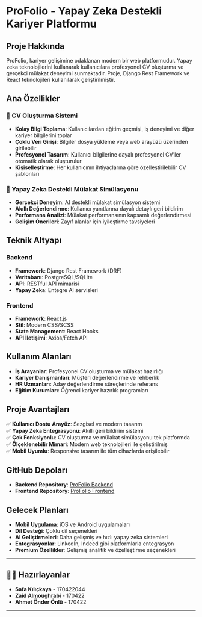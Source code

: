 # ProFolio - Yapay Zeka Destekli Kariyer Platformu

## Proje Hakkında

ProFolio, kariyer gelişimine odaklanan modern bir web platformudur. Yapay zeka teknolojilerini kullanarak kullanıcılara profesyonel CV oluşturma ve gerçekçi mülakat deneyimi sunmaktadır. Proje, Django Rest Framework ve React teknolojileri kullanılarak geliştirilmiştir.

## Ana Özellikler

### 🎯 CV Oluşturma Sistemi
- **Kolay Bilgi Toplama**: Kullanıcılardan eğitim geçmişi, iş deneyimi ve diğer kariyer bilgilerini toplar
- **Çoklu Veri Girişi**: Bilgiler dosya yükleme veya web arayüzü üzerinden girilebilir
- **Profesyonel Tasarım**: Kullanıcı bilgilerine dayalı profesyonel CV'ler otomatik olarak oluşturulur
- **Kişiselleştirme**: Her kullanıcının ihtiyaçlarına göre özelleştirilebilir CV şablonları

### 🤖 Yapay Zeka Destekli Mülakat Simülasyonu
- **Gerçekçi Deneyim**: AI destekli mülakat simülasyon sistemi
- **Akıllı Değerlendirme**: Kullanıcı yanıtlarına dayalı detaylı geri bildirim
- **Performans Analizi**: Mülakat performansının kapsamlı değerlendirmesi
- **Gelişim Önerileri**: Zayıf alanlar için iyileştirme tavsiyeleri

## Teknik Altyapı

### Backend
- **Framework**: Django Rest Framework (DRF)
- **Veritabanı**: PostgreSQL/SQLite
- **API**: RESTful API mimarisi
- **Yapay Zeka**: Entegre AI servisleri

### Frontend
- **Framework**: React.js
- **Stil**: Modern CSS/SCSS
- **State Management**: React Hooks
- **API İletişimi**: Axios/Fetch API

## Kullanım Alanları

- **İş Arayanlar**: Profesyonel CV oluşturma ve mülakat hazırlığı
- **Kariyer Danışmanları**: Müşteri değerlendirme ve rehberlik
- **HR Uzmanları**: Aday değerlendirme süreçlerinde referans
- **Eğitim Kurumları**: Öğrenci kariyer hazırlık programları

## Proje Avantajları

✅ **Kullanıcı Dostu Arayüz**: Sezgisel ve modern tasarım  
✅ **Yapay Zeka Entegrasyonu**: Akıllı geri bildirim sistemi  
✅ **Çok Fonksiyonlu**: CV oluşturma ve mülakat simülasyonu tek platformda  
✅ **Ölçeklenebilir Mimari**: Modern web teknolojileri ile geliştirilmiş  
✅ **Mobil Uyumlu**: Responsive tasarım ile tüm cihazlarda erişilebilir  

## GitHub Depoları

- **Backend Repository**: [ProFolio Backend](https://github.com/MgBeyy/ProFolio.git)
- **Frontend Repository**: [ProFolio Frontend](https://github.com/MgBeyy/ProFolioFrontend.git)


## Gelecek Planları

- **Mobil Uygulama**: iOS ve Android uygulamaları
- **Dil Desteği**: Çoklu dil seçenekleri
- **AI Geliştirmeleri**: Daha gelişmiş ve hızlı yapay zeka sistemleri
- **Entegrasyonlar**: LinkedIn, Indeed gibi platformlarla entegrasyon
- **Premium Özellikler**: Gelişmiş analitik ve özelleştirme seçenekleri

---

## 👨‍💻 Hazırlayanlar

- **Safa Kılıçkaya** - 170422044
- **Zaid Almoughrabi** - 170422  
- **Ahmet Önder Önlü** - 170422

---
